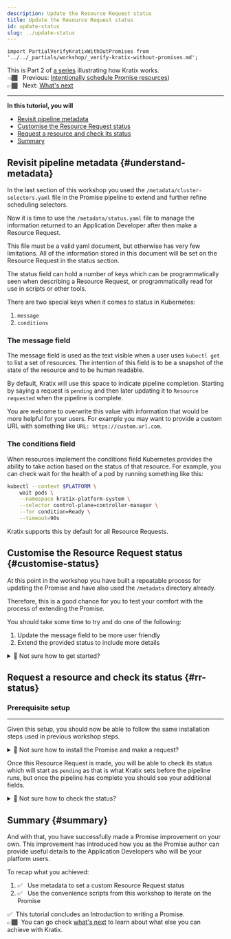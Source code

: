 ```yaml
---
description: Update the Resource Request status
title: Update the Resource Request status
id: update-status
slug: ../update-status
---
```

```mdx-code-block
import PartialVerifyKratixWithOutPromises from '../../_partials/workshop/_verify-kratix-without-promises.md';
```

This is Part 2 of [a series](intro) illustrating how Kratix works. <br />
👈🏾&nbsp;&nbsp; Previous: [Intentionally schedule Promise resources](schedule-promise))<br />
👉🏾&nbsp;&nbsp; Next: [What's next](whats-next)

<hr />

**In this tutorial, you will**
* [Revisit pipeline metadata](#understand-metadata)
* [Customise the Resource Request status](#customise-status)
* [Request a resource and check its status](#rr-status)
* [Summary](#summary)

## Revisit pipeline metadata {#understand-metadata}

In the last section of this workshop you used the `/metadata/cluster-selectors.yaml` file
in the Promise pipeline to extend and further refine scheduling selectors.

Now it is time to use the `/metadata/status.yaml` file to manage the information 
returned to an Application Developer after then make a Resource Request.

This file must be a valid yaml document, but otherwise has very few limitations.
All of the information stored in this document will be set on the Resource Request
in the status section.

The status field can hold a number of keys which can be programmatically seen when
describing a Resource Request, or programmatically read for use in scripts or other
tools.

There are two special keys when it comes to status in Kubernetes:

1. `message`
2. `conditions`

### The message field

The message field is used as the text visible when a user uses `kubectl get` to list
a set of resources. The intention of this field is to be a snapshot of the state of the
resource and to be human readable.

By default, Kratix will use this space to indicate pipeline completion. Starting by saying
a request is `pending` and then later updating it to `Resource requested` when the pipeline
is complete.

You are welcome to overwrite this value with information that would be more helpful for your
users. For example you may want to provide a custom URL with something like `URL: https://custom.url.com`.

### The conditions field

When resources implement the conditions field Kubernetes provides the ability to take action
based on the status of that resource. For example, you can check wait for the health of a pod
by running something like this:

```bash
kubectl --context $PLATFORM \
    wait pods \
    --namespace kratix-platform-system \
    --selector control-plane=controller-manager \
    --for condition=Ready \
    --timeout=90s
```

Kratix supports this by default for all Resource Requests.


## Customise the Resource Request status {#customise-status}

At this point in the workshop you have built a repeatable process for updating the Promise
and have also used the `/metadata` directory already.

Therefore, this is a good chance for you to test your comfort with the process of
extending the Promise.

You should take some time to try and do one of the following:
1. Update the message field to be more user friendly
1. Extend the provided status to include more details

<details>
    <summary>🤔 Not sure how to get started?</summary>

The goal for this is to create a file called `status.yaml` and make sure it is saved
to the `/metadata` directory during the pipeline execution.

This can be done as simply as adding the following to the bottom of your current 
`run` script:

```bash
cat <<EOF > /metadata/status.yaml
message: a new message
additional-data:
    provided-name: $name
EOF
```

</details>

## Request a resource and check its status {#rr-status}

### Prerequisite setup

<PartialVerifyKratixWithOutPromises />

<hr />

Given this setup, you should now be able to follow the same installation
steps used in previous workshop steps.

<details>
    <summary>🤔 Not sure how to install the Promise and make a request?</summary>

You will need to install the Promise before you can make a request:
```bash
kubectl --context $PLATFORM create --filename promise.yaml
```

Then you can make a request:
```bash
kubectl --context $PLATFORM apply --filename resource-request.yaml
```

</details>

Once this Resource Request is made, you will be able to check its status which 
will start as `pending` as that is what Kratix sets before the pipeline runs, 
but once the pipeline has complete you should see your additional fields.

<details>
    <summary>🤔 Not sure how to check the status?</summary>

You can check the status by describing the requested ECK instance.

```bash
kubectl --context $PLATFORM describe elastic-clouds
```

</details>


## Summary {#summary}

And with that, you have successfully made a Promise improvement on your own. This
improvement has introduced how you as the Promise author can provide useful details
to the Application Developers who will be your platform users.

To recap what you achieved:
1. ✅&nbsp;&nbsp; Use metadata to set a custom Resource Request status
1. ✅&nbsp;&nbsp; Use the convenience scripts from this workshop to iterate on the Promise

✅&nbsp;&nbsp;This tutorial concludes an Introduction to writing a Promise. <br />
👉🏾&nbsp;&nbsp;You can go check [what's next](whats-next) to learn about
what else you can achieve with Kratix.
